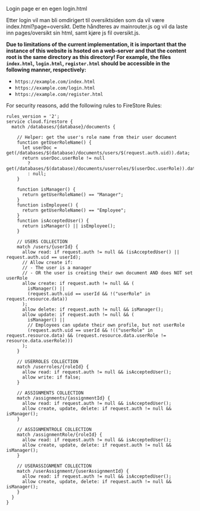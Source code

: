 Login page er en egen login.html

Etter login vil man bli omdirigert til oversiktsiden som da vil være index.html?page=oversikt. Dette håndteres av mainrouter.js og vil da laste inn pages/oversikt sin html, samt kjøre js fil oversikt.js.

**Due to limitations of the current implementation, it is important that the instance of this website is hsoted on a web-server and that the content root is the same directory as this directory! For example, the files `index.html`, `login.html`, `register.html` should be accessible in the following manner, respectively:**

- `https://example.com/index.html`
- `https://example.com/login.html`
- `https://example.com/register.html`


For security reasons, add the following rules to FireStore Rules:
```
rules_version = '2';
service cloud.firestore {
  match /databases/{database}/documents {

    // Helper: get the user's role name from their user document
    function getUserRoleName() {
      let userDoc = get(/databases/$(database)/documents/users/$(request.auth.uid)).data;
      return userDoc.userRole != null
        ? get(/databases/$(database)/documents/userroles/$(userDoc.userRole)).data.name
        : null;
    }

    function isManager() {
      return getUserRoleName() == "Manager";
    }
    function isEmployee() {
      return getUserRoleName() == "Employee";
    }
    function isAcceptedUser() {
      return isManager() || isEmployee();
    }

    // USERS COLLECTION
    match /users/{userId} {
      allow read: if request.auth != null && (isAcceptedUser() || request.auth.uid == userId);
      // Allow create if:
      // - The user is a manager
      // - OR the user is creating their own document AND does NOT set userRole
      allow create: if request.auth != null && (
        isManager() ||
        (request.auth.uid == userId && !("userRole" in request.resource.data))
      );
      allow delete: if request.auth != null && isManager();
      allow update: if request.auth != null && (
        isManager() ||
        // Employees can update their own profile, but not userRole
        (request.auth.uid == userId && !(("userRole" in request.resource.data) && (request.resource.data.userRole != resource.data.userRole)))
      );
    }

    // USERROLES COLLECTION
    match /userroles/{roleId} {
      allow read: if request.auth != null && isAcceptedUser();
      allow write: if false;
    }

    // ASSIGNMENTS COLLECTION
    match /assignments/{assignmentId} {
      allow read: if request.auth != null && isAcceptedUser();
      allow create, update, delete: if request.auth != null && isManager();
    }

    // ASSIGNMENTROLE COLLECTION
    match /assignmentRole/{roleId} {
      allow read: if request.auth != null && isAcceptedUser();
      allow create, update, delete: if request.auth != null && isManager();
    }

    // USERASSIGNMENT COLLECTION
    match /userAssignment/{userAssignmentId} {
      allow read: if request.auth != null && isAcceptedUser();
      allow create, update, delete: if request.auth != null && isManager();
    }
  }
}
```